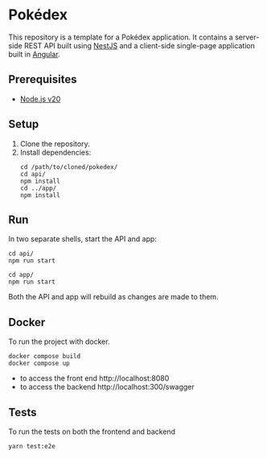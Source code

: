 # Pokédex

This repository is a template for a Pokédex application. It contains a server-side
REST API built using [NestJS](https://nestjs.com) and a client-side single-page
application built in [Angular](https://angular.dev).

## Prerequisites

- [Node.js v20](https://nodejs.org/en)

## Setup

1. Clone the repository.
2. Install dependencies:
   ```shell
   cd /path/to/cloned/pokedex/
   cd api/
   npm install
   cd ../app/
   npm install
   ```

## Run

In two separate shells, start the API and app:

```shell
cd api/
npm run start
```

```shell
cd app/
npm run start
```

Both the API and app will rebuild as changes are made to them.

## Docker

To run the project with docker.

```shell
docker compose build
docker compose up
```

- to access the front end http://localhost:8080
- to access the backend http://localhost:300/swagger

## Tests

To run the tests on both the frontend and backend

```shell
yarn test:e2e
```
